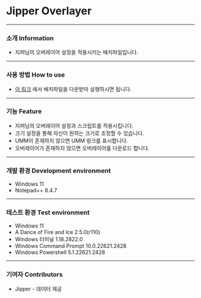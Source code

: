 # Jipper Overlayer
---
### 소개 Information
* 지퍼님의 오버레이어 설정을 적용시키는 배치파일입니다.
---
### 사용 방법 How to use
* [이 링크](https://github.com/Jongye0l/Jipper-Overlayer/releases/latest) 에서 배치파일을 다운받아 실행하시면 됩니다.
---
### 기능 Feature
* 지퍼님의 오버레이어 설정과 스크립트를 적용시킵니다.
* 크기 설정을 통해 자신이 원하는 크기로 조정할 수 있습니다.
* UMM이 존재하지 않으면 UMM 링크를 표시합니다.
* 오버레이어가 존재하지 않으면 오버레이어를 다운로드 합니다.
---
### 개발 환경 Development environment
* Windows 11
* Notepad++ 8.4.7
---
### 테스트 환경 Test environment
* Windows 11
* A Dance of Fire and Ice 2.5.0(r110)
* Windows 터미널 1.18.2822.0
* Windows Command Prompt 10.0.22621.2428
* Windows Powershell 5.1.22621.2428
---
### 기여자 Contributors
* Jipper - 데이터 제공
